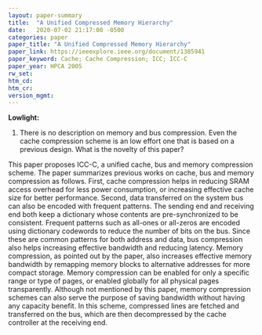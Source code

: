```yaml
---
layout: paper-summary
title:  "A Unified Compressed Memory Hierarchy"
date:   2020-07-02 21:17:00 -0500
categories: paper
paper_title: "A Unified Compressed Memory Hierarchy"
paper_link: https://ieeexplore.ieee.org/document/1385941
paper_keyword: Cache; Cache Compression; ICC; ICC-C
paper_year: HPCA 2005
rw_set:
htm_cd:
htm_cr:
version_mgmt:
---
```


**Lowlight:**

1. There is no description on memory and bus compression. Even the cache compression scheme is an low effort one that
   is based on a previous design. What is the novelty of this paper?

This paper proposes ICC-C, a unified cache, bus and memory compression scheme. The paper summarizes previous works on 
cache, bus and memory compression as follows. First, cache compression helps in reducing SRAM access overhead for less
power consumption, or increasing effective cache size for better performance. Second, data transferred on the system bus
can also be encoded with frequent patterns. The sending end and receiving end both keep a dictionary whose contents are 
pre-synchronized to be consistent. Frequent patterns such as all-ones or all-zeros are encoded using dictionary codewords
to reduce the number of bits on the bus. Since these are common patterns for both address and data, bus compression also 
helps increasing effective bandwidth and reducing latency. Memory compression, as pointed out by the paper, also increases
effective memory bandwidth by remapping memory blocks to alternative addresses for more compact storage. Memory
compression can be enabled for only a specific range or type of pages, or enabled globally for all physical pages 
transparently. Although not mentioned by this paper, memory compression schemes can also serve the purpose of saving 
bandwidth without having any capacity benefit. In this scheme, compressed lines are fetched and transferred on the bus,
which are then decompressed by the cache controller at the receiving end.
